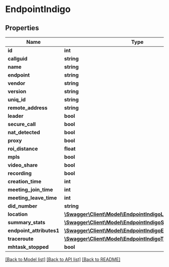# EndpointIndigo

## Properties
Name | Type | Description | Notes
------------ | ------------- | ------------- | -------------
**id** | **int** |  | [optional] 
**callguid** | **string** |  | [optional] 
**name** | **string** |  | [optional] 
**endpoint** | **string** |  | [optional] 
**vendor** | **string** |  | [optional] 
**version** | **string** |  | [optional] 
**uniq_id** | **string** |  | [optional] 
**remote_address** | **string** |  | [optional] 
**leader** | **bool** |  | [optional] 
**secure_call** | **bool** |  | [optional] 
**nat_detected** | **bool** |  | [optional] 
**proxy** | **bool** |  | [optional] 
**roi_distance** | **float** |  | [optional] 
**mpls** | **bool** |  | [optional] 
**video_share** | **bool** |  | [optional] 
**recording** | **bool** |  | [optional] 
**creation_time** | **int** |  | [optional] 
**meeting_join_time** | **int** |  | [optional] 
**meeting_leave_time** | **int** |  | [optional] 
**did_number** | **string** |  | [optional] 
**location** | [**\Swagger\Client\Model\EndpointIndigoLocation**](EndpointIndigoLocation.md) |  | [optional] 
**summary_stats** | [**\Swagger\Client\Model\EndpointIndigoSummaryStats**](EndpointIndigoSummaryStats.md) |  | [optional] 
**endpoint_attributes1** | [**\Swagger\Client\Model\EndpointIndigoEndpointAttributes1**](EndpointIndigoEndpointAttributes1.md) |  | [optional] 
**traceroute** | [**\Swagger\Client\Model\EndpointIndigoTraceroute**](EndpointIndigoTraceroute.md) |  | [optional] 
**mhtask_stopped** | **bool** |  | [optional] 

[[Back to Model list]](../README.md#documentation-for-models) [[Back to API list]](../README.md#documentation-for-api-endpoints) [[Back to README]](../README.md)


